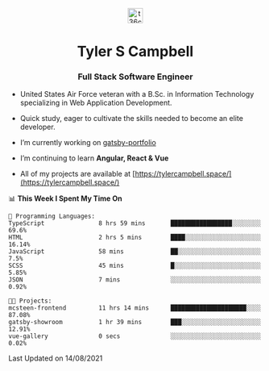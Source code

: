 <p align="center">
<a href="https://www.linkedin.com/in/t36campbell" target="blank"><img align="center" src="https://ik.imagekit.io/t36campbell/Portfolio/linkedin.png.original_m8bbGgPh6.png" alt="t36campbell" height="30" width="30" /></a>
</p>
<h1 align="center">Tyler S Campbell</h1>
<h3 align="center">Full Stack Software Engineer</h3>

* United States Air Force veteran with a B.Sc. in Information Technology specializing in Web Application Development. 

* Quick study, eager to cultivate the skills needed to become an elite developer.

* I’m currently working on [gatsby-portfolio](https://github.com/t36campbell/gatsby-portfolio)

* I’m continuing to learn **Angular, React & Vue**

* All of my projects are available at [https://tylercampbell.space/](https://tylercampbell.space/)

<!--START_SECTION:waka-->
📊 **This Week I Spent My Time On** 

```text
💬 Programming Languages: 
TypeScript               8 hrs 59 mins       █████████████████░░░░░░░░   69.6% 
HTML                     2 hrs 5 mins        ████░░░░░░░░░░░░░░░░░░░░░   16.14% 
JavaScript               58 mins             ██░░░░░░░░░░░░░░░░░░░░░░░   7.5% 
SCSS                     45 mins             █░░░░░░░░░░░░░░░░░░░░░░░░   5.85% 
JSON                     7 mins              ░░░░░░░░░░░░░░░░░░░░░░░░░   0.92%

🐱‍💻 Projects: 
mcsteen-frontend         11 hrs 14 mins      █████████████████████░░░░   87.08% 
gatsby-showroom          1 hr 39 mins        ███░░░░░░░░░░░░░░░░░░░░░░   12.91% 
vue-gallery              0 secs              ░░░░░░░░░░░░░░░░░░░░░░░░░   0.02%

```


 Last Updated on 14/08/2021
<!--END_SECTION:waka-->
